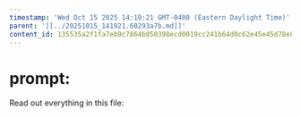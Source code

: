 ```yaml
---
timestamp: 'Wed Oct 15 2025 14:19:21 GMT-0400 (Eastern Daylight Time)'
parent: '[[../20251015_141921.60293a7b.md]]'
content_id: 135535a2f1fa7eb9c7864b850398ecd0019cc241b64d0c62e45e45d78e8fc82f
---
```


# prompt:

Read out everything in this file:
